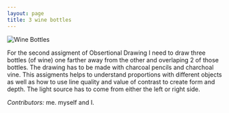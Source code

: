 ```yaml
---
layout: page
title: 3 wine bottles
---
```


![Wine Bottles](https://farm9.staticflickr.com/8202/8285272446_3887c60dca.jpg)

For the second assigment of Obsertional Drawing I need to draw three bottles (of wine) one farther away from the other and overlaping 2 of those bottles.
The drawing has to be made with charcoal pencils and charchoal vine. This assigments helps to understand proportions with different objects as well as how to use line quality and value of contrast to create form and depth.
The light source has to come from either the left or right side.

*Contributors:* me. myself and I. 

